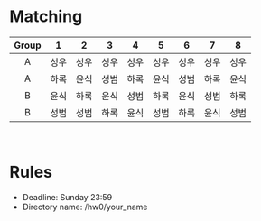 # Matching
|Group |  1   |  2   |  3   |  4   |  5   |  6   |  7   |  8   |
| :--: | :--: | :--: | :--: | :--: | :--: | :--: | :--: | :--: |
|A| 성우 | 성우 | 성우 | 성우 | 성우 | 성우 | 성우 | 성우 |
|A| 하록 | 윤식 | 성범 | 하록 | 윤식 | 성범 | 하록 | 윤식 |
|B| 윤식 | 하록 | 윤식 | 성범 | 하록 | 윤식 | 성범 | 하록 |
|B| 성범 | 성범 | 하록 | 윤식 | 성범 | 하록 | 윤식 | 성범 |

</br>

# Rules

* Deadline: Sunday 23:59
* Directory name: /hw0/your_name
